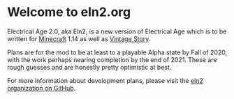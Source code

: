 # Welcome to eln2.org

Electrical Age 2.0, aka Eln2, is a new version of Electrical Age which is to be written for [Minecraft](https://minecraft.net) 1.14 as well as [Vintage Story](https://www.vintagestory.at/).

Plans are for the mod to be at least to a playable Alpha state by Fall of 2020, with the work perhaps nearing completion by the end of 2021. These are rough guesses and are honestly pretty optimistic at best.

For more information about development plans, please visit the [eln2 organization on GitHub](https://github.com/eln2).

